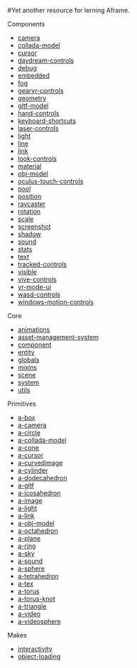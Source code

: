 #Yet another resource for lerning Aframe.
   <div class="menuIcon">Components</div>
    <div class="menuList">
      <ul>
        <li>
          <a href="components/camera.md">camera</a>
        </li>
        <li>
          <a href="components/collada-model.md">collada-model</a>
        </li>
        <li>
          <a href="components/cursor.md">cursor</a>
        </li>
        <li>
          <a href="components/daydream-controls.md">daydream-controls</a>
        </li>
        <li>
          <a href="components/debug.md">debug</a>
        </li>
        <li>
          <a href="components/embedded.md">embedded</a>
        </li>
        <li>
          <a href="components/fog.md">fog</a>
        </li>
        <li>
          <a href="components/gearvr-controls.md">gearvr-controls</a>
        </li>
        <li>
          <a href="components/geometry.md">geometry</a>
        </li>
        <li>
          <a href="components/gltf-model.md">gltf-model</a>
        </li>
        <li>
          <a href="components/hand-controls.md">hand-controls</a>
        </li>
        <li>
          <a href="components/keyboard-shortcuts.md">keyboard-shortcuts</a>
        </li>
        <li>
          <a href="components/laser-controls.md">laser-controls</a>
        </li>
        <li>
          <a href="components/light.md">light</a>
        </li>
        <li>
          <a href="components/line.md">line</a>
        </li>
        <li>
          <a href="components/link.md">link</a>
        </li>
        <li>
          <a href="components/look-controls.md">look-controls</a>
        </li>
        <li>
          <a href="components/material.md">material</a>
        </li>
        <li>
          <a href="components/obj-model.md">obj-model</a>
        </li>
        <li>
          <a href="components/oculus-touch-controls.md">oculus-touch-controls</a>
        </li>
        <li>
          <a href="components/pool.md">pool</a>
        </li>
        <li>
          <a href="components/position.md">position</a>
        </li>
        <li>
          <a href="components/raycaster.md">raycaster</a>
        </li>
        <li>
          <a href="components/rotation.md">rotation</a>
        </li>
        <li>
          <a href="components/scale.md">scale</a>
        </li>
        <li>
          <a href="components/screenshot.md">screenshot</a>
        </li>
        <li>
          <a href="components/shadow.md">shadow</a>
        </li>
        <li>
          <a href="components/sound.md">sound</a>
        </li>
        <li>
          <a href="components/stats.md">stats</a>
        </li>
        <li>
          <a href="components/text.md">text</a>
        </li>
        <li>
          <a href="components/tracked-controls.md">tracked-controls</a>
        </li>
        <li>
          <a href="components/visible.md">visible</a>
        </li>
        <li>
          <a href="components/vive-controls.md">vive-controls</a>
        </li>
        <li>
          <a href="components/vr-mode-ui.md">vr-mode-ui</a>
        </li>
        <li>
          <a href="components/wasd-controls.md">wasd-controls</a>
        </li>
        <li>
          <a href="components/windows-motion-controls.md">windows-motion-controls</a>
        </li>
      </ul>
    </div>
    <div class="menuIcon">Core</div>
    <div class="menuList">
      <ul>
        <li>
          <a href="core/animations.md">animations</a>
        </li>
        <li>
          <a href="core/asset-management-system.md">asset-management-system</a>
        </li>
        <li>
          <a href="core/component.md">component</a>
        </li>
        <li>
          <a href="core/entity.md">entity</a>
        </li>
        <li>
          <a href="core/globals.md">globals</a>
        </li>
        <li>
          <a href="core/mixins.md">mixins</a>
        </li>
        <li>
          <a href="core/scene.md">scene</a>
        </li>
        <li>
          <a href="core/system.md">system</a>
        </li>
        <li>
          <a href="core/utils.md">utils</a>
        </li>
      </ul>
    </div>
    <div class="menuIcon">Primitives</div>
    <div class="menuList">
      <ul>
        <li>
          <a href="primitives/a-box.md">a-box</a>
        </li>
        <li>
          <a href="primitives/a-camera.md">a-camera</a>
        </li>
        <li>
          <a href="primitives/a-circle.md">a-circle</a>
        </li>
        <li>
          <a href="primitives/a-collada-model.md">a-collada-model</a>
        </li>
        <li>
          <a href="primitives/a-cone.md">a-cone</a>
        </li>
        <li>
          <a href="primitives/a-cursor.md">a-cursor</a>
        </li>
        <li>
          <a href="primitives/a-curvedimage.md">a-curvedimage</a>
        </li>
        <li>
          <a href="primitives/a-cylinder.md">a-cylinder</a>
        </li>
        <li>
          <a href="primitives/a-dodecahedron.md">a-dodecahedron</a>
        </li>
        <li>
          <a href="primitives/a-gltf-model.md">a-gltf</a>
        </li>
        <li>
          <a href="primitives/a-icosahedron.md">a-icosahedron</a>
        </li>
        <li>
          <a href="primitives/a-image.md">a-image</a>
        </li>
        <li>
          <a href="primitives/a-light.md">a-light</a>
        </li>
        <li>
          <a href="primitives/a-light.md">a-link</a>
        </li>
        <li>
          <a href="primitives/a-obj-model.md">a-obj-model</a>
        </li>
        <li>
          <a href="primitives/a-octahedron.md">a-octahedron</a>
        </li>
        <li>
          <a href="primitives/a-plane.md">a-plane</a>
        </li>
        <li>
          <a href="primitives/a-ring.md">a-ring</a>
        </li>
        <li>
          <a href="primitives/a-sky.md">a-sky</a>
        </li>
        <li>
          <a href="primitives/a-sound.md">a-sound</a>
        </li>
        <li>
          <a href="primitives/a-sphere.md">a-sphere</a>
        </li>
        <li>
          <a href="primitives/a-tetrahedron.md">a-tetrahedron</a>
        </li>
        <li>
          <a href="primitives/a-text.md">a-tex</a>
        </li>
        <li>
          <a href="primitives/a-torus.md">a-torus</a>
        </li>
        <li>
          <a href="primitives/a-torus-knot.md">a-torus-knot</a>
        </li>
        <li>
          <a href="primitives/a-triangle.md">a-triangle</a>
        </li>
        <li>
          <a href="primitives/a-video.md">a-video</a>
        </li>
        <li>
          <a href="primitives/a-videosphere.md">a-videosphere</a>
        </li>
      </ul>
    </div>
    <div class="menuIcon">Makes</div>
    <div class="menuList">
      <ul>
        <li>
          <a href="../makes/interactivity.html" target="_blank">interactivity</a>
        </li>
        <li>
          <a href="../makes/object-loading.html" target="_blank">object-loading</a>
        </li>
      </ul>
    </div